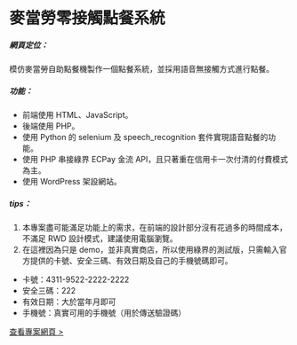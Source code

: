 # 麥當勞零接觸點餐系統
##### 網頁定位：
  模仿麥當勞自助點餐機製作一個點餐系統，並採用語音無接觸方式進行點餐。

##### 功能：
- 前端使用 HTML、JavaScript。
- 後端使用 PHP。
- 使用 Python 的 selenium 及 speech_recognition 套件實現語音點餐的功能。
- 使用 PHP 串接綠界 ECPay 金流 API，且只著重在信用卡一次付清的付費模式為主。
- 使用 WordPress 架設網站。

##### tips：
1. 本專案盡可能滿足功能上的需求，在前端的設計部分沒有花過多的時間成本，不滿足 RWD 設計模式，建議使用電腦瀏覽。
2. 在這裡因為只是 demo，並非真實商店，所以使用綠界的測試版，只需輸入官方提供的卡號、安全三碼、有效日期及自己的手機號碼即可。
- 卡號：4311-9522-2222-2222
- 安全三碼：222
- 有效日期：大於當年月即可
- 手機號：真實可用的手機號（用於傳送驗證碼）

[查看專案網頁 >](https://shoparoundnet.com/MCD1/templates/index.php)
